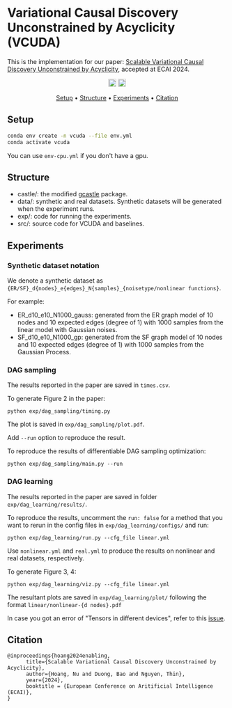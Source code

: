 # Variational Causal Discovery Unconstrained by Acyclicity (VCUDA)

This is the implementation for our paper: [Scalable Variational Causal Discovery
Unconstrained by Acyclicity](https://arxiv.org/pdf/2407.04992), accepted at ECAI 2024.

<p align="center" markdown="1">
    <img src="https://img.shields.io/badge/Python-3.8-green.svg" alt="Python Version" height="18">
    <a href="https://arxiv.org/pdf/2407.04992"><img src="https://img.shields.io/badge/arXiv-2307.07973-b31b1b.svg" alt="arXiv" height="18"></a>
</p>


<p align="center">
  <a href="#setup">Setup</a> •
  <a href="#structure">Structure</a> •
  <a href="#experiments">Experiments</a> •
  <a href="#citation">Citation</a>
</p>

## Setup 

```bash
conda env create -n vcuda --file env.yml
conda activate vcuda
```

You can use `env-cpu.yml` if you don't have a gpu.

## Structure

- castle/: the modified [gcastle](https://github.com/huawei-noah/trustworthyAI/tree/master/gcastle) package. 
- data/: synthetic and real datasets. Synthetic datasets will be generated when the experiment runs. 
- exp/: code for running the experiments. 
- src/: source code for VCUDA and baselines.

## Experiments

### Synthetic dataset notation

We denote a synthetic dataset as `{ER/SF}_d{nodes}_e{edges}_N{samples}_{noisetype/nonlinear functions}`.

For example: 

- ER_d10_e10_N1000_gauss: generated from the ER graph model of 10 nodes and 10 expected edges (degree of 1) with 1000 samples from the linear model with Gaussian noises.
- SF_d10_e10_N1000_gp: generated from the SF graph model of 10 nodes and 10 expected edges (degree of 1) with 1000 samples from the Gaussian Process. 

### DAG sampling 

The results reported in the paper are saved in `times.csv`. 

To generate Figure 2 in the paper:

```
python exp/dag_sampling/timing.py
```

The plot is saved in `exp/dag_sampling/plot.pdf`.

Add `--run` option to reproduce the result. 

To reproduce the results of differentiable DAG sampling optimization: 

```
python exp/dag_sampling/main.py --run
```

### DAG learning 

The results reported in the paper are saved in folder `exp/dag_learning/results/`. 

To reproduce the results, uncomment the `run: false` for a method that you want to rerun in the config files in `exp/dag_learning/configs/` and run:

```
python exp/dag_learning/run.py --cfg_file linear.yml
```

Use `nonlinear.yml` and `real.yml` to produce the results on nonlinear and real datasets, respectively.

To generate Figure 3, 4:

```
python exp/dag_learning/viz.py --cfg_file linear.yml 
```

The resultant plots are saved in `exp/dag_learning/plot/` following the format `linear/nonlinear-{d nodes}.pdf`

In case you got an error of "Tensors in different devices", refer to this [issue](https://github.com/pytorch/pytorch/issues/111573#issuecomment-1772414407).

## Citation

```
@inproceedings{hoang2024enabling,
      title={Scalable Variational Causal Discovery Unconstrained by Acyclicity}, 
      author={Hoang, Nu and Duong, Bao and Nguyen, Thin},
      year={2024},
      booktitle = {European Conference on Aritificial Intelligence (ECAI)},
}
```
